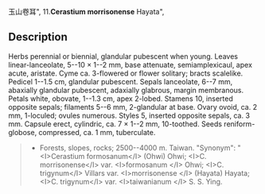 玉山卷耳",
11.**Cerastium morrisonense** Hayata",

## Description
Herbs perennial or biennial, glandular pubescent when young. Leaves linear-lanceolate, 5--10 × 1--2 mm, base attenuate, semiamplexicaul, apex acute, aristate. Cyme ca. 3-flowered or flower solitary; bracts scalelike. Pedicel 1--1.5 cm, glandular pubescent. Sepals lanceolate, 6--7 mm, abaxially glandular pubescent, adaxially glabrous, margin membranous. Petals white, obovate, 1--1.3 cm, apex 2-lobed. Stamens 10, inserted opposite sepals; filaments 5--6 mm, 2-glandular at base. Ovary ovoid, ca. 2 mm, 1-loculed; ovules numerous. Styles 5, inserted opposite sepals, ca. 3 mm. Capsule erect, cylindric, ca. 7 × 1--2 mm, 10-toothed. Seeds reniform-globose, compressed, ca. 1 mm, tuberculate.

> * Forests, slopes, rocks; 2500--4000 m. Taiwan.
  "Synonym": "&lt;I&gt;Cerastium formosanum&lt;/I&gt; (Ohwi) Ohwi; &lt;I&gt;C. morrisonense&lt;/I&gt; var. &lt;I&gt;formosanum &lt;/I&gt; Ohwi; &lt;I&gt;C. trigynum&lt;/I&gt; Villars var. &lt;I&gt;morrisonense &lt;/I&gt; (Hayata) Hayata; &lt;I&gt;C. trigynum&lt;/I&gt; var. &lt;I&gt;taiwanianum &lt;/I&gt; S. S. Ying.
